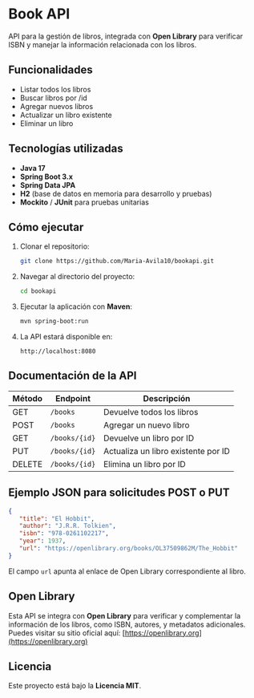 # Book API

API para la gestión de libros, integrada con **Open Library** para verificar ISBN y manejar la información relacionada con los libros.

## Funcionalidades
- Listar todos los libros
- Buscar libros por /id
- Agregar nuevos libros
- Actualizar un libro existente
- Eliminar un libro


## Tecnologías utilizadas
- **Java 17**
- **Spring Boot 3.x**
- **Spring Data JPA**
- **H2** (base de datos en memoria para desarrollo y pruebas)
- **Mockito** / **JUnit** para pruebas unitarias

## Cómo ejecutar
1. Clonar el repositorio:
   ```bash
   git clone https://github.com/Maria-Avila10/bookapi.git
   ```
2. Navegar al directorio del proyecto:
   ```bash
   cd bookapi
   ```
3. Ejecutar la aplicación con **Maven**:
   ```bash
   mvn spring-boot:run
   ```
4. La API estará disponible en:
   ```
   http://localhost:8080
   ```

## Documentación de la API
| Método | Endpoint       | Descripción                         |
|--------|----------------|-------------------------------------|
| GET    | `/books`       | Devuelve todos los libros           |
| POST   | `/books`       | Agregar un nuevo libro              |
| GET    | `/books/{id}`  | Devuelve un libro por ID            |
| PUT    | `/books/{id}`  | Actualiza un libro existente por ID |
| DELETE | `/books/{id}`  | Elimina un libro por ID             |

## **Ejemplo JSON para solicitudes POST o PUT**
```json
{
   "title": "El Hobbit",
   "author": "J.R.R. Tolkien",
   "isbn": "978-0261102217",
   "year": 1937,
   "url": "https://openlibrary.org/books/OL37509862M/The_Hobbit"
}

```

El campo `url` apunta al enlace de Open Library correspondiente al libro.

## Open Library
Esta API se integra con **Open Library** para verificar y complementar la información de los libros, como ISBN, autores, y metadatos adicionales. Puedes visitar su sitio oficial aquí:
[https://openlibrary.org](https://openlibrary.org)

## Licencia

Este proyecto está bajo la **Licencia MIT**.

